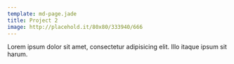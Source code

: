 ```yaml
---
template: md-page.jade
title: Project 2
image: http://placehold.it/80x80/333940/666
---
```


Lorem ipsum dolor sit amet, consectetur adipisicing elit. Illo itaque ipsum sit harum.